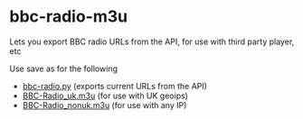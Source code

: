 # bbc-radio-m3u
Lets you export BBC radio URLs from the API, for use with third party player, etc

Use save as for the following

* [bbc-radio.py](../../raw/master/bbc-radio.py) (exports current URLs from the API)
* [BBC-Radio_uk.m3u](../../raw/master/BBC-Radio_uk.m3u) (for use with UK geoips)
* [BBC-Radio_nonuk.m3u](../../raw/master/BBC-Radio_nonuk.m3u) (for use with any IP)
